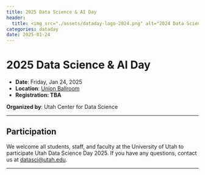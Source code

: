 ```yaml
---
title: 2025 Data Science & AI Day
header:
  title: <img src="./assets/dataday-logo-2024.png" alt="2024 Data Science & AI Day">
categories: dataday
date: 2025-01-24
---
```


# 2025 Data Science & AI Day

- **Date**: Friday, Jan 24, 2025
- **Location**: [Union Ballroom](https://g.page/unionuofu)
- **Registration: TBA**

**Organized by**: Utah Center for Data Science


---

## Participation

We welcome all students, staff, and faculty at the University of Utah to participate Utah Data Science Day 2025. If you have any questions, contact us at [datasci@utah.edu](datasci@utah.edu).

---
